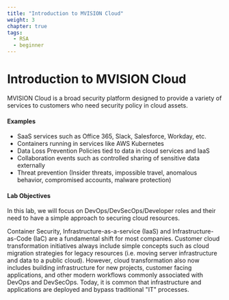 ```yaml
---
title: "Introduction to MVISION Cloud"
weight: 3
chapter: true
tags:
  - RSA
  - beginner
---
```

# Introduction to MVISION Cloud

MVISION Cloud is a broad security platform designed to provide a variety of services to customers who need security policy in cloud assets. 

#### Examples 
 - SaaS services such as Office 365, Slack, Salesforce, Workday, etc.
 - Containers running in services like AWS Kubernetes
 - Data Loss Prevention Policies tied to data in cloud services and IaaS
 - Collaboration events such as controlled sharing of sensitive data externally 
 - Threat prevention (Insider threats, impossible travel, anomalous behavior, compromised accounts, malware protection)

#### Lab Objectives 
In this lab, we will focus on DevOps/DevSecOps/Developer roles and their need to have a simple approach to securing cloud resources. 

Container Security, Infrastructure-as-a-service (IaaS) and Infrastructure-as-Code (IaC) are a fundamental shift for most companies. Customer cloud transformation initiatives always include simple concepts such as cloud migration strategies for legacy resources (i.e. moving server infrastructure and data to a public cloud). However, cloud transformation also now includes building infrastructure for new projects, customer facing applications, and other modern workflows commonly associated with DevOps and DevSecOps. Today, it is common that infrastructure and applications are deployed and bypass traditional "IT" processes. 
